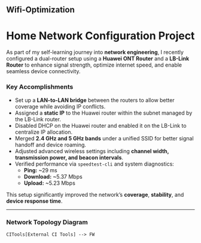 ## Wifi-Optimization
# Home Network Configuration Project

As part of my self-learning journey into **network engineering**, I recently configured a dual-router setup using a **Huawei ONT Router** and a **LB-Link Router** to enhance signal strength, optimize internet speed, and enable seamless device connectivity.

### Key Accomplishments

- Set up a **LAN-to-LAN bridge** between the routers to allow better coverage while avoiding IP conflicts.
- Assigned a **static IP** to the Huawei router within the subnet managed by the LB-Link router.
- Disabled DHCP on the Huawei router and enabled it on the LB-Link to centralize IP allocation.
- Merged **2.4 GHz and 5 GHz bands** under a unified SSID for better signal handoff and device roaming.
- Adjusted advanced wireless settings including **channel width, transmission power, and beacon intervals**.
- Verified performance via `speedtest-cli` and system diagnostics:
  - **Ping:** ~29 ms  
  - **Download:** ~5.37 Mbps  
  - **Upload:** ~5.23 Mbps  

This setup significantly improved the network’s **coverage**, **stability**, and **device response time**.

---

### Network Topology Diagram


    CITools[External CI Tools] --> FW
```
